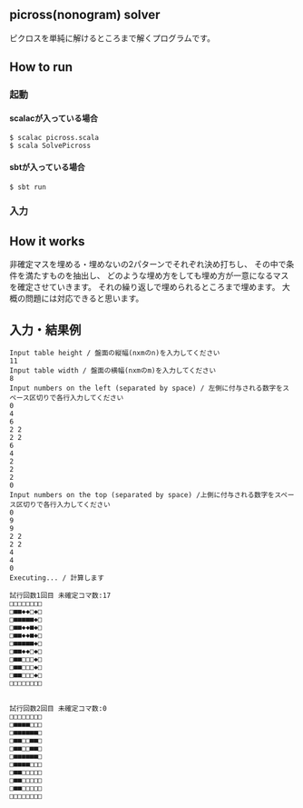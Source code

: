 ## picross(nonogram) solver

ピクロスを単純に解けるところまで解くプログラムです。 

## How to run

### 起動
#### scalacが入っている場合

```
$ scalac picross.scala
$ scala SolvePicross
```

#### sbtが入っている場合

```
$ sbt run
```

### 入力


## How it works

非確定マスを埋める・埋めないの2パターンでそれぞれ決め打ちし、
その中で条件を満たすものを抽出し、
どのような埋め方をしても埋め方が一意になるマスを確定させていきます。
それの繰り返しで埋められるところまで埋めます。
大概の問題には対応できると思います。


## 入力・結果例

```
Input table height / 盤面の縦幅(nxmのn)を入力してください
11
Input table width / 盤面の横幅(nxmのm)を入力してください
8
Input numbers on the left (separated by space) / 左側に付与される数字をスペース区切りで各行入力してください
0
4
6
2 2
2 2
6
4
2
2
2
0
Input numbers on the top (separated by space) /上側に付与される数字をスペース区切りで各行入力してください
0
9
9
2 2
2 2
4
4
0
Executing... / 計算します

試行回数1回目	未確定コマ数:17
□□□□□□□□
□■■◆◆□◆□
□■■■■■◆□
□■■◆◆■◆□
□■■◆◆■◆□
□■■■■■◆□
□■■◆◆□◆□
□■■□□□◆□
□■■□□□◆□
□■■□□□◆□
□□□□□□□□


試行回数2回目	未確定コマ数:0
□□□□□□□□
□■■■■□□□
□■■■■■■□
□■■□□■■□
□■■□□■■□
□■■■■■■□
□■■■■□□□
□■■□□□□□
□■■□□□□□
□■■□□□□□
□□□□□□□□

```
